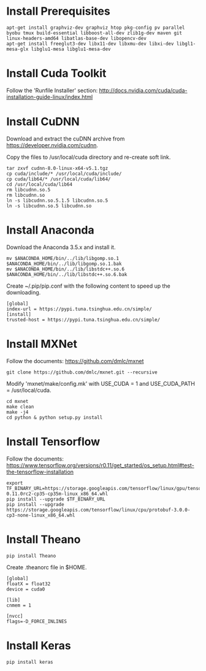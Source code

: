 # Install Prerequisites

```
apt-get install graphviz-dev graphviz htop pkg-config pv parallel byobu tmux build-essential libboost-all-dev zlib1g-dev maven git linux-headers-amd64 libatlas-base-dev libopencv-dev
apt-get install freeglut3-dev libx11-dev libxmu-dev libxi-dev libgl1-mesa-glx libglu1-mesa libglu1-mesa-dev
```

# Install Cuda Toolkit

Follow the 'Runfile Installer' section: http://docs.nvidia.com/cuda/cuda-installation-guide-linux/index.html

# Install CuDNN

Download and extract the cuDNN archive from https://developer.nvidia.com/cudnn.

Copy the files to /usr/local/cuda directory and re-create soft link.

```
tar zxvf cudnn-8.0-linux-x64-v5.1.tgz
cp cuda/include/* /usr/local/cuda/include/
cp cuda/lib64/* /usr/local/cuda/lib64/
cd /usr/local/cuda/lib64
rm libcudnn.so.5
rm libcudnn.so
ln -s libcudnn.so.5.1.5 libcudnn.so.5
ln -s libcudnn.so.5 libcudnn.so
```

# Install Anaconda

Download the Anaconda 3.5.x and install it.

```
mv $ANACONDA_HOME/bin/../lib/libgomp.so.1 $ANACONDA_HOME/bin/../lib/libgomp.so.1.bak
mv $ANACONDA_HOME/bin/../lib/libstdc++.so.6 $ANACONDA_HOME/bin/../lib/libstdc++.so.6.bak
```

Create ~/.pip/pip.conf with the following content to speed up the downloading.
```
[global]
index-url = https://pypi.tuna.tsinghua.edu.cn/simple/
[install]
trusted-host = https://pypi.tuna.tsinghua.edu.cn/simple/
```

# Install MXNet

Follow the documents: https://github.com/dmlc/mxnet

```
git clone https://github.com/dmlc/mxnet.git --recursive
```

Modify 'mxnet/make/config.mk' with USE_CUDA = 1 and USE_CUDA_PATH = /usr/local/cuda.

```
cd mxnet
make clean
make -j4
cd python & python setup.py install
```
# Install Tensorflow

Follow the documents: https://www.tensorflow.org/versions/r0.11/get_started/os_setup.html#test-the-tensorflow-installation

```
export TF_BINARY_URL=https://storage.googleapis.com/tensorflow/linux/gpu/tensorflow-0.11.0rc2-cp35-cp35m-linux_x86_64.whl
pip install --upgrade $TF_BINARY_URL
pip install --upgrade https://storage.googleapis.com/tensorflow/linux/cpu/protobuf-3.0.0-cp3-none-linux_x86_64.whl
```

# Install Theano

```
pip install Theano
```

Create .theanorc file in $HOME.
```
[global]
floatX = float32
device = cuda0

[lib]
cnmem = 1

[nvcc]
flags=-D_FORCE_INLINES

```

# Install Keras

```
pip install keras
```
